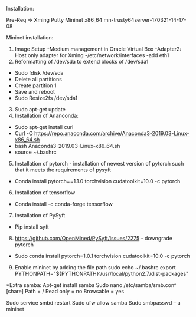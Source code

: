 Installation:

Pre-Req =>
Xming
Putty
Mininet x86_64 mn-trusty64server-170321-14-17-08

Mininet installation:
1.	Image Setup
-Medium management in Oracle Virtual Box
-Adapter2: Host only adapter for Xming
	-/etc/network/interfaces
		-add eth1
2.	Reformatting of /dev/sda to extend blocks of /dev/sda1
-	Sudo fdisk /dev/sda
-	Delete all partitions
-	Create partition 1
-	Save and reboot
-	Sudo Resize2fs /dev/sda1
3.	Sudo apt-get update
4.	Installation of Ananconda:
-	Sudo apt-get install curl
-	Curl -O https://repo.anaconda.com/archive/Anaconda3-2019.03-Linux-x86_64.sh
-	bash Anaconda3-2019.03-Linux-x86_64.sh
-	source ~/.bashrc
5.	Installation of pytorch - installation of newest version of pytorch such that it meets the requirements of pysyft
-	Conda install pytorch==1.1.0 torchvision cudatoolkit=10.0 -c pytorch
6.	Installation of tensorflow
-	Conda install -c conda-forge tensorflow
7.	Installation of PySyft
-	Pip install syft
8.	https://github.com/OpenMined/PySyft/issues/2275 - downgrade pytorch
-	Sudo conda install pytorch=1.0.1 torchvision cudatoolkit=10.0 -c pytorch
9.	Enable mininet by adding the file path
	sudo echo ~/.bashrc export PYTHONPATH="${PYTHONPATH}:/usr/local/python2.7/dist-packages"
	
*Extra samba:
Apt-get install samba
Sudo nano /etc/samba/smb.conf
[share]
Path = /
Read only = no
Browsable  = yes

Sudo service smbd restart
Sudo ufw allow samba
Sudo smbpasswd – a mininet
